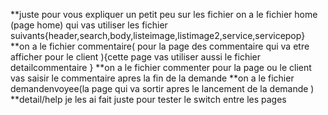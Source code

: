 **juste pour vous expliquer un petit peu sur les fichier 
on a le fichier home (page home) qui vas utiliser les fichier suivants{header,search,body,listeimage,listimage2,service,servicepop}
**on a le fichier commentaire( pour la page des commentaire qui va etre afficher pour le client ){cette page vas utiliser aussi le fichier detailcommentaire }
**on a le fichier commenter pour la page ou le client vas saisir le commentaire apres la fin de la demande 
**on a le fichier demandenvoyee(la page qui va sortir apres le lancement de la demande )
**detail/help je les ai fait juste pour tester le switch entre les pages 
